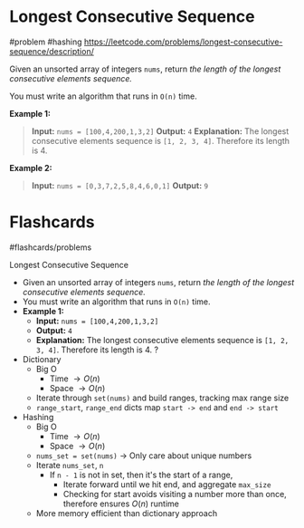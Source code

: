 # Longest Consecutive Sequence
#problem #hashing
https://leetcode.com/problems/longest-consecutive-sequence/description/

Given an unsorted array of integers `nums`, return _the length of the longest consecutive elements sequence._

You must write an algorithm that runs in `O(n)` time.

**Example 1:**
> **Input:** `nums = [100,4,200,1,3,2]`
> **Output:** `4`
> **Explanation:** The longest consecutive elements sequence is `[1, 2, 3, 4]`. Therefore its length is 4.

**Example 2:**
> **Input:** `nums = [0,3,7,2,5,8,4,6,0,1]`
> **Output:** `9`
# Flashcards
#flashcards/problems 

Longest Consecutive Sequence
- Given an unsorted array of integers `nums`, return _the length of the longest consecutive elements sequence._
- You must write an algorithm that runs in `O(n)` time.
- **Example 1:**
	- **Input:** `nums = [100,4,200,1,3,2]`
	- **Output:** `4`
	- **Explanation:** The longest consecutive elements sequence is `[1, 2, 3, 4]`. Therefore its length is 4.
?
- Dictionary
	- Big O
		- Time $\to O(n)$
		- Space $\to O(n)$
	- Iterate through `set(nums)` and build ranges, tracking max range size
	- `range_start`, `range_end` dicts map `start -> end` and `end -> start`
- Hashing
	- Big O
		- Time $\to O(n)$
		- Space $\to O(n)$
	- `nums_set = set(nums)` $\to$ Only care about unique numbers
	- Iterate `nums_set`, `n`
		- If `n - 1` is not in set, then it's the start of a range,
			- Iterate forward until we hit end, and aggregate `max_size`
			- Checking for start avoids visiting a number more than once, therefore ensures $O(n)$ runtime
	- More memory efficient than dictionary approach
<!--SR:!2025-03-26,45,250-->